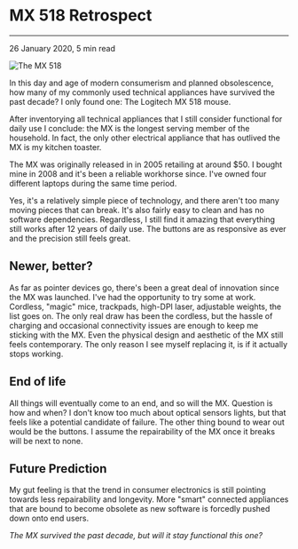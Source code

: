 # MX 518 Retrospect

---

<PubDate>26 January 2020, 5 min read</PubDate>

![The MX 518](/mx518.jpg)

<Intro>
  In this day and age of modern consumerism and <Link href="https://duckduckgo.com/?q=planned+obsolescence">planned obsolescence</Link>, how many of my commonly used technical appliances have survived the past decade? I only found one: The Logitech MX 518 mouse.
</Intro>

After inventorying all technical appliances that I still consider functional for daily use I conclude: the MX is the longest serving member of the household. In fact, the only other electrical appliance that has outlived the MX is my kitchen toaster.

The MX was originally released in in 2005 retailing at around $50. I bought mine in 2008 and it's been a reliable workhorse since. I've owned four different laptops during the same time period.

Yes, it's a relatively simple piece of technology, and there aren't too many moving pieces that can break. It's also fairly easy to clean and has no software dependencies. Regardless, I still find it amazing that everything still works after 12 years of daily use. The buttons are as responsive as ever and the precision still feels great.

## Newer, better?

As far as pointer devices go, there's been a great deal of innovation since the MX was launched. I've had the opportunity to try some at work. Cordless, "magic" mice, trackpads, high-DPI laser, adjustable weights, the list goes on. The only real draw has been the cordless, but the hassle of charging and occasional connectivity issues are enough to keep me sticking with the MX. Even the physical design and aesthetic of the MX still feels contemporary. The only reason I see myself replacing it, is if it actually stops working.

## End of life

All things will eventually come to an end, and so will the MX. Question is how and when? I don't know too much about optical sensors lights, but that feels like a potential candidate of failure. The other thing bound to wear out would be the buttons. I assume the repairability of the MX once it breaks will be next to none.

## Future Prediction

My gut feeling is that the trend in consumer electronics is still pointing towards less repairability and longevity. More "smart" connected appliances that are bound to become obsolete as new software is forcedly pushed down onto end users.

*The MX survived the past decade, but will it stay functional this one?*
